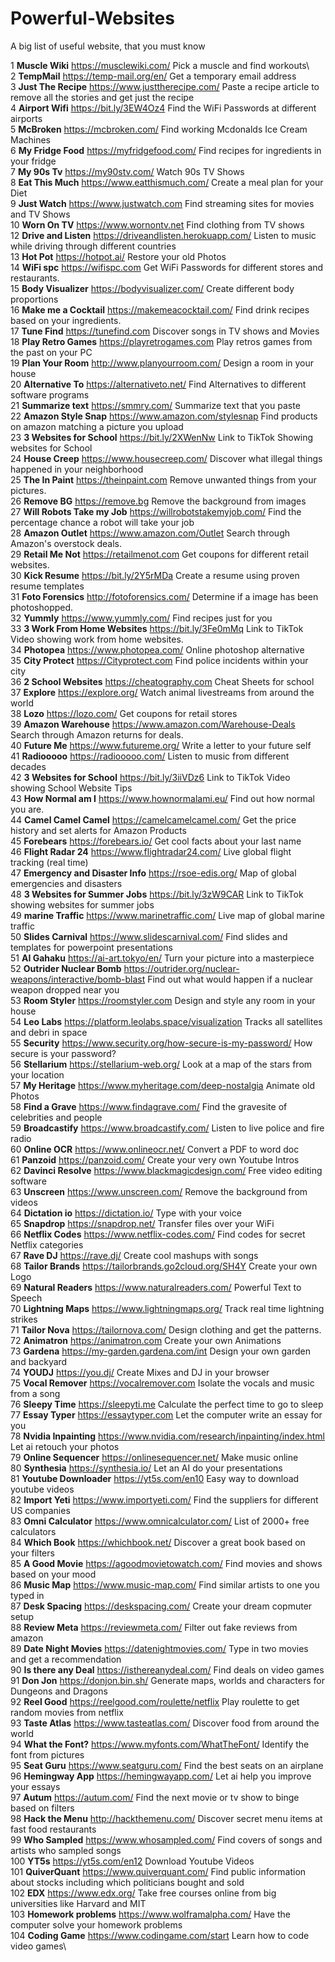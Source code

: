 # Powerful-Websites
A big list of useful website, that you must know

1	**Muscle Wiki**	https://musclewiki.com/	Pick a muscle and find workouts\ \
2	**TempMail**	https://temp-mail.org/en/	Get a temporary email address\
3	**Just The Recipe**	https://www.justtherecipe.com/	Paste a recipe article to remove all the stories and get just the recipe\
4	**Airport Wifi**	https://bit.ly/3EW4Oz4	Find the WiFi Passwords at different airports\
5	**McBroken**	https://mcbroken.com/	Find working Mcdonalds Ice Cream Machines\
6	**My Fridge Food**	https://myfridgefood.com/	Find recipes for ingredients in your fridge\
7	**My 90s Tv**	https://my90stv.com/	Watch 90s TV Shows\
8	**Eat This Much**	https://www.eatthismuch.com/	Create a meal plan for your Diet\
9	**Just Watch**	https://www.justwatch.com	Find streaming sites for movies and TV Shows\
10	**Worn On TV**	https://www.wornontv.net	Find clothing from TV shows\
12	**Drive and Listen**	https://driveandlisten.herokuapp.com/	Listen to music while driving through different countries\
13	**Hot Pot**	https://hotpot.ai/	Restore your old Photos\
14	**WiFi spc**	https://wifispc.com	Get WiFi Passwords for different stores and restaurants.\
15	**Body Visualizer**	https://bodyvisualizer.com/	Create different body proportions\
16	**Make me a Cocktail**	https://makemeacocktail.com/	Find drink recipes based on your ingredients.\
17	**Tune Find**	https://tunefind.com	Discover songs in TV shows and Movies\
18	**Play Retro Games**	https://playretrogames.com	Play retros games from the past on your PC\
19	**Plan Your Room**	http://www.planyourroom.com/	Design a room in your house\
20	**Alternative To**	https://alternativeto.net/	Find Alternatives to different software programs\
21	**Summarize text**	https://smmry.com/	Summarize text that you paste\
22	**Amazon Style Snap**	https://www.amazon.com/stylesnap	Find products on amazon matching a picture you upload\
23	**3 Websites for School**	https://bit.ly/2XWenNw	Link to TikTok Showing websites for School\
24	**House Creep**	https://www.housecreep.com/	Discover what illegal things happened in your neighborhood\
25	**The In Paint**	https://theinpaint.com	Remove unwanted things from your pictures.\
26	**Remove BG**	https://remove.bg	Remove the background from images\
27	**Will Robots Take my Job**	https://willrobotstakemyjob.com/	Find the percentage chance a robot will take your job\
28	**Amazon Outlet**	https://www.amazon.com/Outlet	Search through Amazon's overstock deals.\
29	**Retail Me Not**	https://retailmenot.com	Get coupons for different retail websites.\
30	**Kick Resume**	https://bit.ly/2Y5rMDa	Create a resume using proven resume templates\
31	**Foto Forensics**	http://fotoforensics.com/	Determine if a image has been photoshopped.\
32	**Yummly**	https://www.yummly.com/	Find recipes just for you\
33	**3 Work From Home Websites**	https://bit.ly/3Fe0mMq	Link to TikTok Video showing work from home websites.\
34	**Photopea**	https://www.photopea.com/	Online photoshop alternative\
35	**City Protect**	https://Cityprotect.com	Find police incidents within your city\
36	**2 School Websites**	https://cheatography.com	Cheat Sheets for school\
37	**Explore**	https://explore.org/	Watch animal livestreams from around the world\
38	**Lozo**	https://lozo.com/	Get coupons for retail stores\
39	**Amazon Warehouse**	https://www.amazon.com/Warehouse-Deals	Search through Amazon returns for deals.\
40	**Future Me**	https://www.futureme.org/	Write a letter to your future self\
41	**Radiooooo**	https://radiooooo.com/	Listen to music from different decades\
42	**3 Websites for School**	https://bit.ly/3iiVDz6	Link to TikTok Video showing School Website Tips\
43	**How Normal am I**	https://www.hownormalami.eu/	Find out how normal you are.\
44	**Camel Camel Camel**	https://camelcamelcamel.com/	Get the price history and set alerts for Amazon Products\
45	**Forebears**	https://forebears.io/	Get cool facts about your last name\
46	**Flight Radar 24**	https://www.flightradar24.com/	Live global flight tracking (real time)\
47	**Emergency and Disaster Info**	https://rsoe-edis.org/	Map of global emergencies and disasters\
48	**3 Websites for Summer Jobs**	https://bit.ly/3zW9CAR	Link to TikTok showing websites for summer jobs\
49	**marine Traffic**	https://www.marinetraffic.com/	Live map of global marine traffic\
50	**Slides Carnival**	https://www.slidescarnival.com/	Find slides and templates for powerpoint presentations\
51	**AI Gahaku**	https://ai-art.tokyo/en/	Turn your picture into a masterpiece\
52	**Outrider Nuclear Bomb**	https://outrider.org/nuclear-weapons/interactive/bomb-blast Find out what would happen if a nuclear weapon dropped near you\
53	**Room Styler**	https://roomstyler.com	Design and style any room in your house\
54	**Leo Labs**	https://platform.leolabs.space/visualization	Tracks all satellites and debri in space\
55	**Security**	https://www.security.org/how-secure-is-my-password/	How secure is your password?\
56	**Stellarium**	https://stellarium-web.org/	Look at a map of the stars from your location\
57	**My Heritage**	https://www.myheritage.com/deep-nostalgia	Animate old Photos\
58	**Find a Grave**	https://www.findagrave.com/	Find the gravesite of celebrities and people\
59	**Broadcastify**	https://www.broadcastify.com/	Listen to live police and fire radio\
60	**Online OCR**	https://www.onlineocr.net/	Convert a PDF to word doc\
61	**Panzoid**	https://panzoid.com/	Create your very own Youtube Intros\
62	**Davinci Resolve**	https://www.blackmagicdesign.com/	Free video editing software\
63	**Unscreen**	https://www.unscreen.com/	Remove the background from videos\
64	**Dictation io**	https://dictation.io/	Type with your voice\
65	**Snapdrop**	https://snapdrop.net/	Transfer files over your WiFi\
66	**Netflix Codes**	https://www.netflix-codes.com/	Find codes for secret Netflix categories\
67	**Rave DJ**	https://rave.dj/	Create cool mashups with songs\
68	**Tailor Brands**	https://tailorbrands.go2cloud.org/SH4Y	Create your own Logo\
69	**Natural Readers**	https://www.naturalreaders.com/	Powerful Text to Speech\
70	**Lightning Maps**	https://www.lightningmaps.org/	Track real time lightning strikes\
71	**Tailor Nova**	https://tailornova.com/	Design clothing and get the patterns.\
72	**Animatron**	https://animatron.com	Create your own Animations\
73	**Gardena**	https://my-garden.gardena.com/int	Design your own garden and backyard\
74	**YOUDJ**	https://you.dj/	Create Mixes and DJ in your browser\
75	**Vocal Remover**	https://vocalremover.com	Isolate the vocals and music from a song\
76	**Sleepy Time**	https://sleepyti.me	Calculate the perfect time to go to sleep\
77	**Essay Typer**	https://essaytyper.com	Let the computer write an essay for you\
78	**Nvidia Inpainting**	https://www.nvidia.com/research/inpainting/index.html	Let ai retouch your photos\
79	**Online Sequencer**	https://onlinesequencer.net/	Make music online\
80	**Synthesia**	https://synthesia.io/	Let an AI do your presentations\
81	**Youtube Downloader**	https://yt5s.com/en10	Easy way to download youtube videos\
82	**Import Yeti**	https://www.importyeti.com/	Find the suppliers for different US companies\
83	**Omni Calculator**	https://www.omnicalculator.com/	List of 2000+ free calculators\
84	**Which Book**	https://whichbook.net/	Discover a great book based on your filters\
85	**A Good Movie**	https://agoodmovietowatch.com/	Find movies and shows based on your mood\
86	**Music Map**	https://www.music-map.com/	Find similar artists to one you typed in\
87	**Desk Spacing**	https://deskspacing.com/	Create your dream copmuter setup\
88	**Review Meta**	https://reviewmeta.com/	Filter out fake reviews from amazon\
89	**Date Night Movies**	https://datenightmovies.com/	Type in two movies and get a recommendation\
90	**Is there any Deal**	https://isthereanydeal.com/	Find deals on video games\
91	**Don Jon**	https://donjon.bin.sh/	Generate maps, worlds and characters for Dungeons and Dragons\
92	**Reel Good**	https://reelgood.com/roulette/netflix	Play roulette to get random movies from netflix\
93	**Taste Atlas**	https://www.tasteatlas.com/	Discover food from around the world\
94	**What the Font?**	https://www.myfonts.com/WhatTheFont/	Identify the font from pictures\
95	**Seat Guru**	https://www.seatguru.com/	Find the best seats on an airplane\
96	**Hemingway App**	https://hemingwayapp.com/	Let ai help you improve your essays\
97	**Autum**	https://autum.com/	Find the next movie or tv show to binge based on filters\
98	**Hack the Menu**	http://hackthemenu.com/	Discover secret menu items at fast food restaurants\
99	**Who Sampled**	https://www.whosampled.com/	Find covers of songs and artists who sampled songs\
100	**YT5s**	https://yt5s.com/en12	Download Youtube Videos\
101	**QuiverQuant**	https://www.quiverquant.com/	Find public information about stocks including which politicians bought and sold\
102	**EDX**	https://www.edx.org/	Take free courses online from big universities like Harvard and MIT\
103 **Homework problems**	https://www.wolframalpha.com/	Have the computer solve your homework problems\
104 **Coding Game**	https://www.codingame.com/start	Learn how to code video games\
